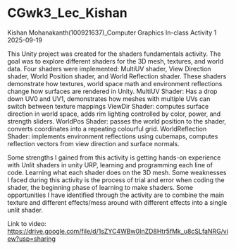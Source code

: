 # CGwk3_Lec_Kishan
Kishan Mohanakanth(100921637)_Computer Graphics In-class Activity 1
2025-09-19

This Unity project was created for the shaders fundamentals activity. The goal was to explore different shaders for the 3D mesh, textures, and world data. Four shaders were implemented: MultiUV shader, View Direction shader, World Position shader, and World Reflection shader. These shaders demonstrate how textures, world space math and environment reflections change how surfaces are rendered in Unity. 
MultiUV Shader: Has a drop down UV0 and UV1, demonstrates how meshes with multiple UVs can switch between texture mappings 
ViewDir Shader: computes surface direction in world space, adds rim lighting controlled by color, power, and strength sliders. 
WorldPos Shader: passes the world position to the shader, converts coordinates into a repeating colourful grid.
WorldReflection Shader: implements environment reflections using cubemaps, computes reflection vectors from view direction and surface normals. 

Some strengths I gained from this activity is getting hands-on experience with Unlit shaders in unity URP, learning and programming each line of code. Learning what each shader does on the 3D mesh. Some weaknesses I faced during this activity is the process of trial and error when coding the shader, the beginning phase of learning to make shaders. Some opportunities I have identified through the activity are to combine the main texture and different effects/mess around with different effects into a single unlit shader. 

Link to video: https://drive.google.com/file/d/1sZYC4WBw0InZD8Htr5fMk_u8cSLfaNRG/view?usp=sharing 
